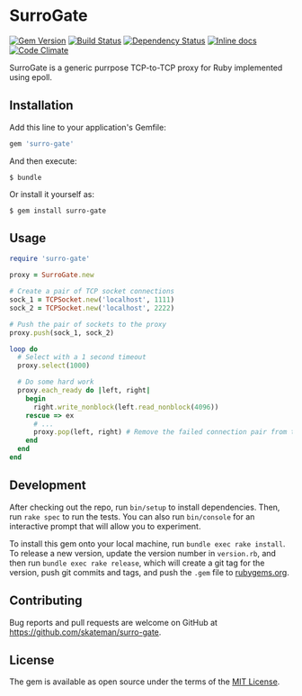 # SurroGate

[![Gem Version](https://badge.fury.io/rb/surro-gate.svg)](https://badge.fury.io/rb/surro-gate)
[![Build Status](https://travis-ci.org/skateman/surro-gate.svg?branch=master)](https://travis-ci.org/skateman/surro-gate)
[![Dependency Status](https://gemnasium.com/skateman/surro-gate.svg)](https://gemnasium.com/skateman/surro-gate)
[![Inline docs](http://inch-ci.org/github/skateman/surro-gate.svg?branch=master)](http://inch-ci.org/github/skateman/surro-gate)
[![Code Climate](https://codeclimate.com/github/skateman/surro-gate/badges/gpa.svg)](https://codeclimate.com/github/skateman/surro-gate)

SurroGate is a generic purrpose TCP-to-TCP proxy for Ruby implemented using epoll.

## Installation

Add this line to your application's Gemfile:

```ruby
gem 'surro-gate'
```

And then execute:

    $ bundle

Or install it yourself as:

    $ gem install surro-gate

## Usage

```ruby
require 'surro-gate'

proxy = SurroGate.new

# Create a pair of TCP socket connections
sock_1 = TCPSocket.new('localhost', 1111)
sock_2 = TCPSocket.new('localhost', 2222)

# Push the pair of sockets to the proxy
proxy.push(sock_1, sock_2)

loop do
  # Select with a 1 second timeout
  proxy.select(1000)

  # Do some hard work
  proxy.each_ready do |left, right|
    begin
      right.write_nonblock(left.read_nonblock(4096))
    rescue => ex
      # ...
      proxy.pop(left, right) # Remove the failed connection pair from the proxy
    end
  end
end

```

## Development

After checking out the repo, run `bin/setup` to install dependencies. Then, run `rake spec` to run the tests. You can also run `bin/console` for an interactive prompt that will allow you to experiment.

To install this gem onto your local machine, run `bundle exec rake install`. To release a new version, update the version number in `version.rb`, and then run `bundle exec rake release`, which will create a git tag for the version, push git commits and tags, and push the `.gem` file to [rubygems.org](https://rubygems.org).

## Contributing

Bug reports and pull requests are welcome on GitHub at https://github.com/skateman/surro-gate.


## License

The gem is available as open source under the terms of the [MIT License](http://opensource.org/licenses/MIT).

